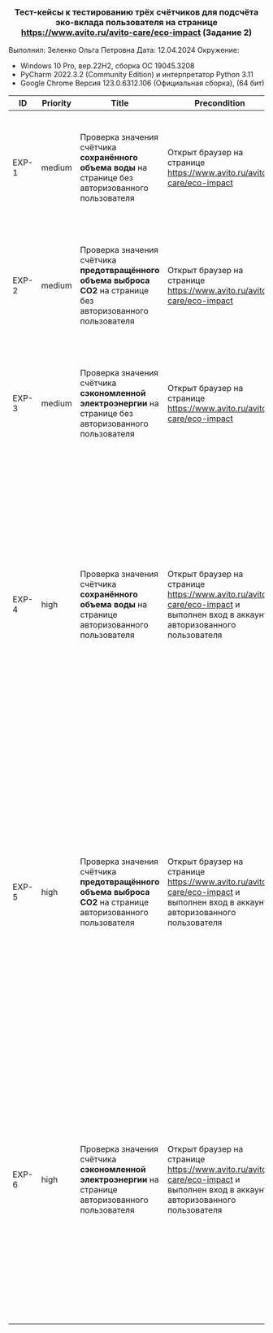 
<h3 align="center">Тест-кейсы к тестированию трёх счётчиков для подсчёта эко-вклада пользователя на странице <a href="https://www.avito.ru/avito-care/eco-impact"_blank">https://www.avito.ru/avito-care/eco-impact</a> (Задание 2)   
</h3>

Выполнил: Зеленко Ольга Петровна
Дата: 12.04.2024
Окружение: 
* Windows 10 Pro, вер.22H2, сборка ОС 19045.3208
* PyCharm 2022.3.2 (Community Edition) и интерпретатор Python 3.11
* Google Chrome Версия 123.0.6312.106 (Официальная сборка), (64 бит)

|ID| Priority | Title | Precondition | Steps | ER | AR | Result
|-| - | - | - | - | - | - | -
|EXP-1 | medium | Проверка значения счётчика **сохранённого объема воды** на странице без авторизованного пользователя | Открыт браузер на странице https://www.avito.ru/avito-care/eco-impact | <ol><li>Проскроллить вниз до раздела "Ваш экологический вклад".</li> <li> Проверить, наполнение счётчика **сохранённого объема воды**. | Значение счётчика на первой строке - 0. Единицы измерения на второй строке - "л воды". На третьей строке - "было сохранено". </li></ol> | Соответствует ожидаемому | Done
|EXP-2 | medium | Проверка значения счётчика **предотвращённого объема выброса CO2** на странице без авторизованного пользователя | Открыт браузер на странице https://www.avito.ru/avito-care/eco-impact | <ol><li>Проскроллить вниз до раздела "Ваш экологический вклад".</li> <li> Проверить, наполнение счётчика **предотвращённого объема выброса CO2**.</li></ol>  | Значение счётчика на первой строке - 0. Единицы измерения на второй строке - "кг CO₂". На третьей строке - "не попало в атмосферу".  | Соответствует ожидаемому | Done
|EXP-3 | medium | Проверка значения счётчика **сэкономленной электроэнергии** на странице без авторизованного пользователя | Открыт браузер на странице https://www.avito.ru/avito-care/eco-impact | <ol><li>Проскроллить вниз до раздела "Ваш экологический вклад".</li> <li> Проверить, наполнение счетчика **сэкономленной электроэнергии**.</li></ol>  | Значение счётчика на первой строке - 0. Единицы измерения на второй строке - "кВт⋅ч". На третьей строке - "было сэкономлено". </li></ol> | Соответствует ожидаемому | Done
|EXP-4 | high | Проверка значения счётчика **сохранённого объема воды** на странице авторизованного пользователя | Открыт браузер на странице https://www.avito.ru/avito-care/eco-impact и выполнен вход в аккаунт авторизованного пользователя| <ol><li>Проскроллить вниз до раздела "Ваш экологический вклад".</li> <li> Проверить, что значения счетчика **сохранённого объема воды** на 1 и 2 строчках правильно конвертируются в нужные единицы измерения.<li>На третьей строчке - "было сохранено".</li>  |  Значения и единицы измерения счётчика находятся в указанных диапазонах: <ul><li>0-999 л воды,</li> <li>1-99999 м³ воды,</li> <li>0,0001-10000 км³ воды.</li></ul> На третьей строке - "было сохранено". </li></ol> | Соответствует ожидаемому. <br> Значение и единицы измерения счётчика  доступного для проверки аккаунта находится в диапазоне 0-999 л воды. | Done.<br> Примечание: при автоматизации теста появляется капча. Необходимо отключение капчи для тестирования. По возможности необходимо выполнить данный тест применяя технику разбиения на классы эквивалентности и анализа граничных значений проверяя конвертацию при различных цифрах с бэкэнда.
|EXP-5 | high | Проверка значения счётчика **предотвращённого объема выброса CO2** на странице авторизованного пользователя | Открыт браузер на странице https://www.avito.ru/avito-care/eco-impact и выполнен вход в аккаунт авторизованного пользователя| <ol><li>Проскроллить вниз до раздела "Ваш экологический вклад".</li> <li> Проверить, что значения счетчика **предотвращённого объема выброса CO2** на 1 и 2 строчках правильно конвертируются в нужные единицы измерения.<li>На третьей строчке - "не попало в атмосферу".</li>  |  Значения и единицы измерения счётчика находятся в указанных диапазонах: <ul><li>0-999 кг CO₂,</li> <li>1-10000 т CO₂,</li> </ul> На третьей строке - "не попало в атмосферу". </li></ol> | Соответствует ожидаемому. <br> Значение и единицы измерения счётчика  доступного для проверки аккаунта находится в диапазоне 0-999 кг CO₂. | Done.<br> Примечание: при автоматизации теста появляется капча. Необходимо отключение капчи для тестирования. По возможности необходимо выполнить данный тест применяя технику разбиения на классы эквивалентности и анализа граничных значений проверяя конвертацию при различных цифрах с бэкэнда.
|EXP-6 | high | Проверка значения счётчика **сэкономленной электроэнергии** на странице авторизованного пользователя | Открыт браузер на странице https://www.avito.ru/avito-care/eco-impact и выполнен вход в аккаунт авторизованного пользователя| <ol><li>Проскроллить вниз до раздела "Ваш экологический вклад".</li> <li> Проверить, что значения счетчика **сэкономленной электроэнергии** на 1 и 2 строчках правильно конвертируются в нужные единицы измерения.<li>На третьей строчке - "было сэкономлено".</li>  |  Значения и единицы измерения счётчика находятся в указанных диапазонах: <ul><li>0-999 кВт⋅ч,</li> <li>1-999 МВт⋅ч,</li> <li>1-999 ГВт⋅ч</li></ul> На третьей строке - "было сэкономлено". </li></ol> | Соответствует ожидаемому. <br> Значение и единицы измерения счётчика  доступного для проверки аккаунта находится в диапазоне 0-999 МВт⋅ч. | Done.<br> Примечание: при автоматизации теста появляется капча. Необходимо отключение капчи для тестирования. По возможности необходимо выполнить данный тест применяя технику разбиения на классы эквивалентности и анализа граничных значений проверяя конвертацию при различных цифрах с бэкэнда.